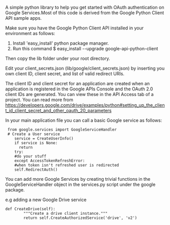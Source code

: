 A simple python library to help you get started with OAuth authentication on
Google Services.Most of this code is derived from the Google Python Client API sample apps.

Make sure you have the Google Python Client API installed in your environment
as follows:

1. Install 'easy_install' python package manager.
2. Run this command 
   $ easy_install --upgrade google-api-python-client

Then copy the lib folder under your root directory.

Edit your client_secrets.json (lib/google/client_secrets.json) by inserting you
own client ID, client secret, and list of valid redirect URIs.

The client ID and client secret for an application are created when an application is registered in
the Google APIs Console and the OAuth 2.0 client IDs are generated. You can view these
in the API Access tab of a project.
You can read more from https://developers.google.com/drive/examples/python#setting_up_the_client_id_client_secret_and_other_oauth_20_parameters

In your main application file you can call a basic Google service as follows:

	 from google.services import GoogleServiceHandler
	 # Create a User service
	    service = CreateUserInfo()
	    if service is None:
	      return
	    try:
		#do your stuff
	    except AccessTokenRefreshError:
		#when token isn't refreshed user is redirected
	   	self.RedirectAuth()

You can add more Google Services by creating trivial functions in the
GoogleServiceHandler object in the services.py script under the google package.

e.g adding a new Google Drive service

	def CreateDrive(self):
			"""Create a drive client instance."""
			return self.CreateAuthorizedService('drive', 'v2')